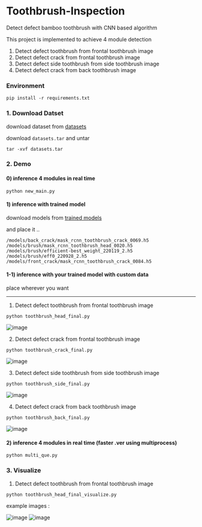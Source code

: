 # Toothbrush-Inspection
Detect defect bamboo toothbrush with CNN based algorithm


This project is implemented to achieve 4 module detection

1. Detect defect toothbrush from frontal toothbrush image
2. Detect defect crack from frontal toothbrush image
3. Detect defect side toothbrush from side toothbrush image
4. Detect defect crack from back toothbrush image


### Environment

~~~
pip install -r requirements.txt
~~~


### 1. Download Datset

download dataset from [datasets](https://sookmyungackr.sharepoint.com/sites/dr_noah/Shared%20Documents/Forms/AllItems.aspx)

download `datasets.tar` and untar

~~~
tar -xvf datasets.tar 
~~~

### 2. Demo


#### 0) inference 4 modules in real time

~~~
python new_main.py
~~~


#### 1) inference with trained model 
download models from [trained models](https://sookmyungackr.sharepoint.com/sites/dr_noah/Shared%20Documents/Forms/AllItems.aspx)

and place it ..

~~~
/models/back_crack/mask_rcnn_toothbrush_crack_0069.h5
/models/brush/mask_rcnn_toothbrush_head_0020.h5
/models/brush/efficient-best_weight_220119_2.h5
/models/brush/eff0_220928_2.h5
/models/front_crack/mask_rcnn_toothbrush_crack_0084.h5
~~~


#### 1-1) inference with your trained model with custom data

place wherever you want

<hr>

1. Detect defect toothbrush from frontal toothbrush image
~~~
python toothbrush_head_final.py
~~~
![image](https://user-images.githubusercontent.com/53431568/200564040-d777aad4-d7fe-4a72-8d48-2c5171ce5a09.png)

2. Detect defect crack from frontal toothbrush image
~~~
python toothbrush_crack_final.py
~~~
![image](https://user-images.githubusercontent.com/53431568/200563935-9638250a-ac1a-43e3-ae0e-a590bb5122c1.png)


3. Detect defect side toothbrush from side toothbrush image
~~~
python toothbrush_side_final.py
~~~
![image](https://user-images.githubusercontent.com/53431568/200563980-625bd442-a7d4-4164-865d-4a50251a5842.png)

4. Detect defect crack from back toothbrush image
~~~
python toothbrush_back_final.py
~~~
![image](https://user-images.githubusercontent.com/53431568/200563951-e1f0907f-b9b2-44ee-b314-14fe85e8d21b.png)




#### 2) inference 4 modules in real time (faster .ver using multiprocess)

~~~
python multi_que.py
~~~





### 3. Visualize


1. Detect defect toothbrush from frontal toothbrush image
~~~
python toothbrush_head_final_visualize.py
~~~

example images : 

![image](https://user-images.githubusercontent.com/53431568/200563839-8ffed7b8-6ff6-4ebf-8981-0c0e038b26fb.png)
![image](https://user-images.githubusercontent.com/53431568/200563845-825f6600-d0f3-4e8d-a086-59138f728198.png)



